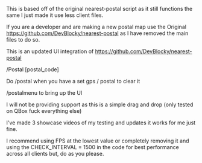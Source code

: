 This is based off of the original nearest-postal script as it still functions the same I just made it use less client files. 

If you are a developer and are making a new postal map use the Original https://github.com/DevBlocky/nearest-postal as I have removed the main files to do so. 

This is an updated UI integration of https://github.com/DevBlocky/nearest-postal

/Postal [postal_code]

Do /postal when you have a set gps / postal to clear it

/postalmenu to bring up the UI 

I will not be providing support as this is a simple drag and drop (only tested on QBox fuck everything else) 

I've made 3 showcase videos of my testing and updates it works for me just fine.

I recommend using FPS at the lowest value or completely removing it and using the CHECK_INTERVAL = 1500 in the code for best performance across all clients but, do as you please.
